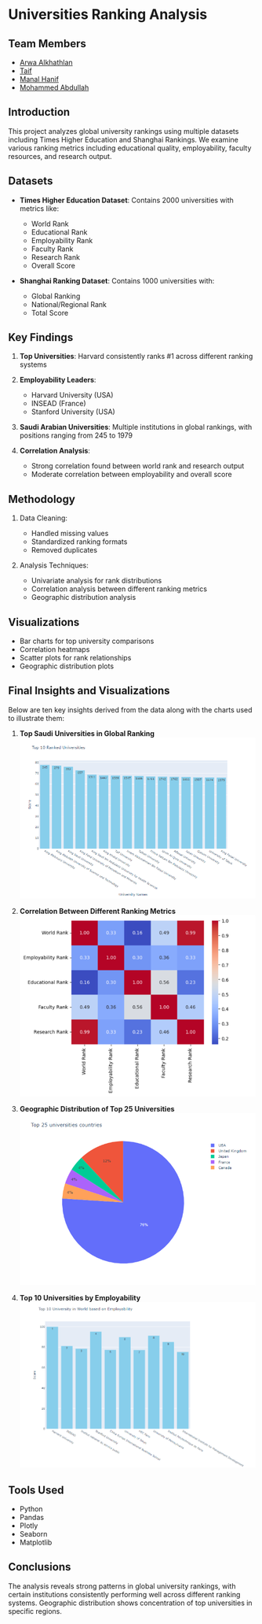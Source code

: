 # Universities Ranking Analysis

## Team Members
- [Arwa Alkhathlan](https://github.com/arwaalkhathlan)  
- [Taif]()
- [Manal Hanif](https://github.com/ManalHanif)
- [Mohammed Abdullah](https://github.com/Mohammed-Abdullah2)

## Introduction
This project analyzes global university rankings using multiple datasets including Times Higher Education and Shanghai Rankings. We examine various ranking metrics including educational quality, employability, faculty resources, and research output.

## Datasets
- **Times Higher Education Dataset**: Contains 2000 universities with metrics like:
  - World Rank
  - Educational Rank
  - Employability Rank
  - Faculty Rank
  - Research Rank
  - Overall Score

- **Shanghai Ranking Dataset**: Contains 1000 universities with:
  - Global Ranking
  - National/Regional Rank
  - Total Score

## Key Findings
1. **Top Universities**: Harvard consistently ranks #1 across different ranking systems
2. **Employability Leaders**: 
   - Harvard University (USA)
   - INSEAD (France) 
   - Stanford University (USA)

3. **Saudi Arabian Universities**: Multiple institutions in global rankings, with positions ranging from 245 to 1979

4. **Correlation Analysis**:
   - Strong correlation found between world rank and research output
   - Moderate correlation between employability and overall score

## Methodology
1. Data Cleaning:
   - Handled missing values
   - Standardized ranking formats
   - Removed duplicates

2. Analysis Techniques:
   - Univariate analysis for rank distributions
   - Correlation analysis between different ranking metrics
   - Geographic distribution analysis

## Visualizations
- Bar charts for top university comparisons
- Correlation heatmaps
- Scatter plots for rank relationships
- Geographic distribution plots

##  Final Insights and Visualizations
Below are ten key insights derived from the data along with the charts used to illustrate them:

1. **Top Saudi Universities in Global Ranking**  
   ![Top 10 Saudi Universities](Top-10-saudi.png?raw=true)

2. **Correlation Between Different Ranking Metrics**  
   ![Correlation Between Ranks](corr-between-ranks.png?raw=true)

3. **Geographic Distribution of Top 25 Universities**  
   ![Top 25 Universities by Location](Top25.png?raw=true)

4. **Top 10 Universities by Employability**  
   ![Top 10 Universities by Employability](Top-10-employment.png?raw=true)

   
## Tools Used
- Python
- Pandas
- Plotly
- Seaborn
- Matplotlib

## Conclusions
The analysis reveals strong patterns in global university rankings, with certain institutions consistently performing well across different ranking systems. Geographic distribution shows concentration of top universities in specific regions.
